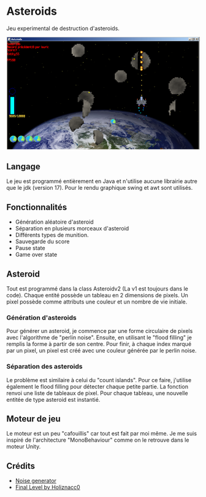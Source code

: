 # Asteroids

Jeu experimental de destruction d'asteroids.

![picture](rsc/github/screenshot.png)

## Langage

Le jeu est programmé entièrement en Java et n'utilise aucune librairie autre que le jdk (version 17).
Pour le rendu graphique swing et awt sont utilisés.

## Fonctionnalités

- Génération aléatoire d'asteroid
- Séparation en plusieurs morceaux d'asteroid
- Différents types de munition.
- Sauvegarde du score
- Pause state
- Game over state

## Asteroid

Tout est programmé dans la class Asteroidv2 (La v1 est toujours dans le code).
Chaque entité possède un tableau en 2 dimensions de pixels.
Un pixel possède comme attributs une couleur et un nombre de vie initiale.

### Génération d'asteroids

Pour générer un asteroid, je commence par une forme circulaire de pixels avec l'algorithme de "perlin noise".
Ensuite, en utilisant le "flood filling" je remplis la forme à partir de son centre.
Pour finir, à chaque index marqué par un pixel, un pixel est créé avec une couleur générée par le perlin noise.

### Séparation des asteroids

Le problème est similaire à celui du "count islands".
Pour ce faire, j'utilise également le flood filling pour détecter
chaque petite partie. La fonction renvoi une liste de tableaux de pixel.
Pour chaque tableau, une nouvelle entitée de type asteroid est instantié.

## Moteur de jeu

Le moteur est un peu "cafouillis" car tout est fait par moi même. Je me suis inspiré de l'architecture "MonoBehaviour" 
comme on le retrouve dans le moteur Unity.

## Crédits

- [Noise generator](https://gist.github.com/alksily/7a85a1898e65c936f861ee93516e397d#file-noisegenerator-java)
- [Final Level by Holiznacc0](https://freemusicarchive.org/music/holiznacc0/gamer-beats/final-level/)

